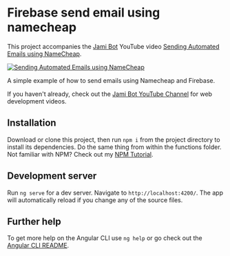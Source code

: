 # Firebase send email using namecheap

This project accompanies the [Jami Bot](https://jamibot.com) YouTube video [Sending Automated Emails using NameCheap](https://youtu.be/Q4xnfPKEbQQ).


[![Sending Automated Emails using NameCheap](https://img.youtube.com/vi/Q4xnfPKEbQQ/0.jpg)](https://youtu.be/Q4xnfPKEbQQ)

A simple example of how to send emails using Namecheap and Firebase.

If you haven't already, check out the [Jami Bot YouTube Channel](https://youtube.com/c/JamiBot) for web development videos.

## Installation

Download or clone this project, then run `npm i` from the project directory to install its dependencies. Do the same thing from within the functions folder. Not familiar with NPM? Check out my [NPM Tutorial](https://www.youtube.com/watch?v=mzs-N5hXGuQ).

## Development server

Run `ng serve` for a dev server. Navigate to `http://localhost:4200/`. The app will automatically reload if you change any of the source files.

## Further help

To get more help on the Angular CLI use `ng help` or go check out the [Angular CLI README](https://github.com/angular/angular-cli/blob/master/README.md).
